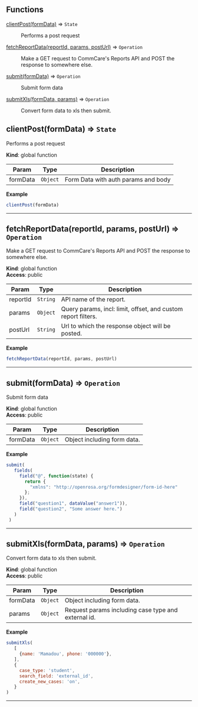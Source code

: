 ## Functions

<dl>
<dt><a href="#clientPost">clientPost(formData)</a> ⇒ <code>State</code></dt>
<dd><p>Performs a post request</p>
</dd>
<dt><a href="#fetchReportData">fetchReportData(reportId, params, postUrl)</a> ⇒ <code>Operation</code></dt>
<dd><p>Make a GET request to CommCare&#39;s Reports API
and POST the response to somewhere else.</p>
</dd>
<dt><a href="#submit">submit(formData)</a> ⇒ <code>Operation</code></dt>
<dd><p>Submit form data</p>
</dd>
<dt><a href="#submitXls">submitXls(formData, params)</a> ⇒ <code>Operation</code></dt>
<dd><p>Convert form data to xls then submit.</p>
</dd>
</dl>

<a name="clientPost"></a>

## clientPost(formData) ⇒ <code>State</code>
Performs a post request

**Kind**: global function  

| Param | Type | Description |
| --- | --- | --- |
| formData | <code>Object</code> | Form Data with auth params and body |

**Example**  
```js
clientPost(formData)
```

* * *

<a name="fetchReportData"></a>

## fetchReportData(reportId, params, postUrl) ⇒ <code>Operation</code>
Make a GET request to CommCare's Reports API
and POST the response to somewhere else.

**Kind**: global function  
**Access**: public  

| Param | Type | Description |
| --- | --- | --- |
| reportId | <code>String</code> | API name of the report. |
| params | <code>Object</code> | Query params, incl: limit, offset, and custom report filters. |
| postUrl | <code>String</code> | Url to which the response object will be posted. |

**Example**  
```js
fetchReportData(reportId, params, postUrl)
```

* * *

<a name="submit"></a>

## submit(formData) ⇒ <code>Operation</code>
Submit form data

**Kind**: global function  
**Access**: public  

| Param | Type | Description |
| --- | --- | --- |
| formData | <code>Object</code> | Object including form data. |

**Example**  
```js
submit(
   fields(
     field("@", function(state) {
       return {
         "xmlns": "http://openrosa.org/formdesigner/form-id-here"
       };
     }),
     field("question1", dataValue("answer1")),
     field("question2", "Some answer here.")
   )
 )
```

* * *

<a name="submitXls"></a>

## submitXls(formData, params) ⇒ <code>Operation</code>
Convert form data to xls then submit.

**Kind**: global function  
**Access**: public  

| Param | Type | Description |
| --- | --- | --- |
| formData | <code>Object</code> | Object including form data. |
| params | <code>Object</code> | Request params including case type and external id. |

**Example**  
```js
submitXls(
   [
     {name: 'Mamadou', phone: '000000'},
   ],
   {
     case_type: 'student',
     search_field: 'external_id',
     create_new_cases: 'on',
   }
)
```

* * *

